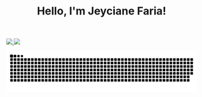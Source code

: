 <header>
 <h1> Hello, I'm Jeyciane Faria!</h1>
</header>
 
 <div>
  <a href="https://github.com/JeycianeFaria">
  <img height = "180em" src = "https://github-readme-stats.vercel.app/api?username=JeycianeFaria&show_icons=true&theme=dracula&include_all_commits=true&count_private=true" />
  <img height = "180em" src = "https://github-readme-stats.vercel.app/api/top-langs/?username=JeycianeFaria&layout=compact&langs_count=16&theme=dracula" />
<div>


![Snake animation](https://github.com/JeycianeFaria/JeycianeFaria/blob/output/github-contribution-grid-snake.svg)

</div>
